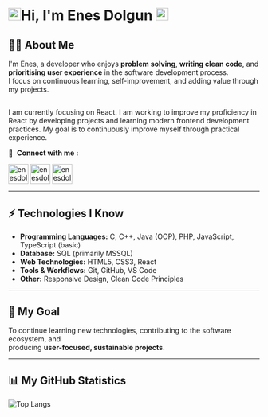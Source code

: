 ## <h1><a href="https://github.com/enesdolgun33"><img src="https://media.giphy.com/media/hvRJCLFzcasrR4ia7z/giphy.gif" width="25" height="25"></a>Hi, I'm Enes Dolgun <a href="https://github.com/enesdolgun33"><img src="https://em-content.zobj.net/source/apple/391/laptop_1f4bb.png" width="25" height="25"></a> </h1>

## 👨‍💻 About Me

I'm Enes, a developer who enjoys **problem solving**, **writing clean code**, and **prioritising user experience** in the software development process.  
I focus on continuous learning, self-improvement, and adding value through my projects.

##

I am currently focusing on React.
I am working to improve my proficiency in React by developing projects and learning modern frontend development practices. My goal is to continuously improve myself through practical experience.

🔗 &nbsp;**Connect with me :**

<p align="left">
<a href="https://www.linkedin.com/in/enes-dolgun-b7094b296/" target="blank"><img align="center" src="https://upload.wikimedia.org/wikipedia/commons/thumb/8/81/LinkedIn_icon.svg/1024px-LinkedIn_icon.svg.png" alt="enesdolgun" height="40" width="40" /></a>
<a href="mailto:enesdolgun33@gmail.com" target="blank"><img align="center" src="https://ssl.gstatic.com/ui/v1/icons/mail/rfr/gmail.ico" alt="enesdolgun" height="40" width="40" /></a>
<a href="https://instagram.com/enesdolgun10" target="blank"><img align="center" src="https://raw.githubusercontent.com/rahuldkjain/github-profile-readme-generator/master/src/images/icons/Social/instagram.svg" alt="enesdolgun" height="40" width="40" /></a>
</p>

---

## ⚡ Technologies I Know

- **Programming Languages:** C, C++, Java (OOP), PHP, JavaScript, TypeScript (basic)
- **Database:** SQL (primarily MSSQL)
- **Web Technologies:** HTML5, CSS3, React
- **Tools & Workflows:** Git, GitHub, VS Code
- **Other:** Responsive Design, Clean Code Principles

---

## 🎯 My Goal

To continue learning new technologies, contributing to the software ecosystem, and  
producing **user-focused, sustainable projects**.

---

## 📊 My GitHub Statistics

![Top Langs](https://github-readme-stats.vercel.app/api/top-langs/?username=enesdolgun33&layout=compact&theme=radical)
